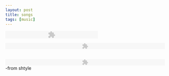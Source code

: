 ```yaml
---
layout: post
title: songs
tags: [music]
---
```


<embed 
src="http://static.pixelpipe.com/328b0c15-3218-4688-b346-5e96feb413cd.swf" 
flashvars="soundfile=http://beatplexity.com/download.php?id=8267&autostart=no&loop=yes" 
type="application/x-shockwave-flash" width="290" height="24">


<embed src="http://www.akmusicvideo.com/fmp3player.swf" width="500" 
height="20" 
flashvars="file=http://www.akmusicvideo.com/fmp3player.php?id=e19d907700e23177ab4f&autostart=false"></embed>

<br><embed src="http://fs.shtyle.fm/images//mediaplayer.swf" 
flashvars="file=http://fs1.shtyle.fm/dynimg/usrsng/0E/1E/41098766_lldt.mp3" 
type="application/x-shockwave-flash" width="500" 
height="20"></embed>-from shtyle
